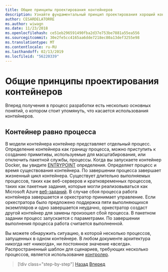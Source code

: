 ```yaml
---
title: Общие принципы проектирования контейнеров
description: Узнайте фундаментальный принцип проектирования хороший контейнера, это, что контейнер должен размещаться только один процесс.
author: CESARDELATORRE
ms.author: wiwagn
ms.date: 11/23/2018
ms.openlocfilehash: ce51eb296591490fba2d37e753be7881a55ea556
ms.sourcegitcommit: 30e2fe5cc4165aa6dde7218ec80a13def3255e98
ms.translationtype: MT
ms.contentlocale: ru-RU
ms.lasthandoff: 02/13/2019
ms.locfileid: "56220339"
---
```

# <a name="common-container-design-principles"></a>Общие принципы проектирования контейнеров

Вперед получения в процесс разработки есть несколько основных понятий, о котором стоит упомянуть, что касается использования контейнеров.

## <a name="container-equals-a-process"></a>Контейнер равно процесса

В модели контейнера контейнер представляет отдельный процесс. Определение контейнера как границу процесса, можно приступить к созданию примитивы, используемые для масштабирования, или отключить пакетной службы, процессы. Когда вы запускаете контейнер Docker, вы увидите [ENTRYPOINT](https://docs.docker.com/engine/reference/builder/#/entrypoint) определения. Определяет процесс и время существования контейнера. По завершении процесса завершает жизненный цикл контейнера. Существует длительно выполняемых процессов, таких как веб-серверов и кратковременных процессов, таких как пакетные задания, которые могли реализовываться как Microsoft Azure [веб-заданий](https://azure.microsoft.com/documentation/articles/websites-webjobs-resources/). В случае сбоя процесса работа контейнера завершается и оркестратор принимает управление. Если оркестратора было предложено поддержка пяти выполняющихся экземпляров и одно завершается неудачно, оркестратор создаст другой контейнер для замены произошел сбой процесса. В пакетном задании процесс запускается с параметрами. По завершении выполнения процесса работа считается выполненной.

Вы можете обнаружить ситуацию, в которой несколько процессов, запущенных в одном контейнере. В любом документе архитектура никогда нет «никогда», ни постоянное значение «всегда». Распространенный шаблон для сценариев, требующих несколько процессов, является использование [контролер](http://supervisord.org/).

>[!div class="step-by-step"]
>[Назад](design-docker-applications.md)
>[Вперед](monolithic-applications.md)